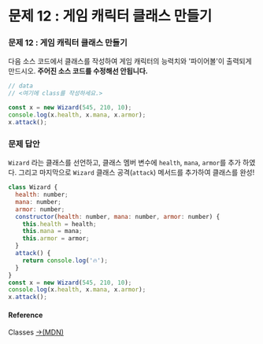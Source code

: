 # 문제 12 : 게임 캐릭터 클래스 만들기

### 문제 12 : 게임 캐릭터 클래스 만들기

다음 소스 코드에서 클래스를 작성하여 게임 캐릭터의 능력치와 '파이어볼'이 출력되게 만드시오. **주어진 소스 코드를 수정해선 안됩니다.**

```javascript
// data
// <여기에 class를 작성하세요.>

const x = new Wizard(545, 210, 10);
console.log(x.health, x.mana, x.armor);
x.attack();
```



### 문제 답안

`Wizard` 라는 클래스를 선언하고, 클래스 멤버 변수에 `health`, `mana`, `armor`를 추가 하였다. 그리고 마지막으로 `Wizard` 클래스 공격(`attack`) 메서드를 추가하여 클래스를 완성!

```javascript
class Wizard {
  health: number;
  mana: number;
  armor: number;
  constructor(health: number, mana: number, armor: number) {
    this.health = health;
    this.mana = mana;
    this.armor = armor;
  }
  attack() {
    return console.log('🔥');
  }
}
const x = new Wizard(545, 210, 10);
console.log(x.health, x.mana, x.armor);
x.attack();

```

#### Reference

Classes [→(MDN)](https://developer.mozilla.org/ko/docs/Web/JavaScript/Reference/Classes)
